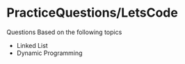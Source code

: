 # PracticeQuestions/LetsCode
Questions Based on the following topics
* Linked List
* Dynamic Programming